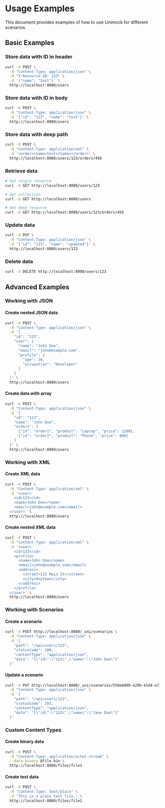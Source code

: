 # Usage Examples

This document provides examples of how to use Unimock for different scenarios.

## Basic Examples

### Store data with ID in header

```bash
curl -X POST \
  -H "Content-Type: application/json" \
  -H "X-Resource-ID: 123" \
  -d '{"name": "test"}' \
  http://localhost:8080/users
```

### Store data with ID in body

```bash
curl -X POST \
  -H "Content-Type: application/json" \
  -d '{"id": "123", "name": "test"}' \
  http://localhost:8080/users
```

### Store data with deep path

```bash
curl -X POST \
  -H "Content-Type: application/xml" \
  -d '<order><name>test</name></order>' \
  http://localhost:8080/users/123/orders/456
```

### Retrieve data

```bash
# Get single resource
curl -X GET http://localhost:8080/users/123

# Get collection
curl -X GET http://localhost:8080/users

# Get deep resource
curl -X GET http://localhost:8080/users/123/orders/456
```

### Update data

```bash
curl -X PUT \
  -H "Content-Type: application/json" \
  -d '{"id": "123", "name": "updated"}' \
  http://localhost:8080/users/123
```

### Delete data

```bash
curl -X DELETE http://localhost:8080/users/123
```

## Advanced Examples

### Working with JSON

#### Create nested JSON data

```bash
curl -X POST \
  -H "Content-Type: application/json" \
  -d '{
    "id": "123",
    "user": {
      "name": "John Doe",
      "email": "john@example.com",
      "profile": {
        "age": 30,
        "occupation": "Developer"
      }
    }
  }' \
  http://localhost:8080/users
```

#### Create data with array

```bash
curl -X POST \
  -H "Content-Type: application/json" \
  -d '{
    "id": "123",
    "name": "John Doe",
    "orders": [
      {"id": "order1", "product": "Laptop", "price": 1200},
      {"id": "order2", "product": "Phone", "price": 800}
    ]
  }' \
  http://localhost:8080/users
```

### Working with XML

#### Create XML data

```bash
curl -X POST \
  -H "Content-Type: application/xml" \
  -d '<user>
    <id>123</id>
    <name>John Doe</name>
    <email>john@example.com</email>
  </user>' \
  http://localhost:8080/users
```

#### Create nested XML data

```bash
curl -X POST \
  -H "Content-Type: application/xml" \
  -d '<user>
    <id>123</id>
    <profile>
      <name>John Doe</name>
      <email>john@example.com</email>
      <address>
        <street>123 Main St</street>
        <city>Anytown</city>
      </address>
    </profile>
  </user>' \
  http://localhost:8080/users
```

### Working with Scenarios

#### Create a scenario

```bash
curl -X POST http://localhost:8080/_uni/scenarios \
  -H "Content-Type: application/json" \
  -d '{
    "path": "/api/users/123",
    "statusCode": 200,
    "contentType": "application/json",
    "data": "{\"id\":\"123\",\"name\":\"John Doe\"}"
  }'
```

#### Update a scenario

```bash
curl -X PUT http://localhost:8080/_uni/scenarios/550e8400-e29b-41d4-a716-446655440000 \
  -H "Content-Type: application/json" \
  -d '{
    "path": "/api/users/123",
    "statusCode": 201,
    "contentType": "application/json",
    "data": "{\"id\":\"123\",\"name\":\"Jane Doe\"}"
  }'
```

### Custom Content Types

#### Create binary data

```bash
curl -X POST \
  -H "Content-Type: application/octet-stream" \
  --data-binary @file.bin \
  http://localhost:8080/files/file1
```

#### Create text data

```bash
curl -X POST \
  -H "Content-Type: text/plain" \
  -d 'This is a plain text file.' \
  http://localhost:8080/files/file1
``` 

